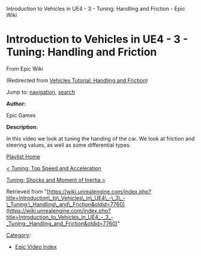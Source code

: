 Introduction to Vehicles in UE4 - 3 - Tuning: Handling and Friction - Epic Wiki              

Introduction to Vehicles in UE4 - 3 - Tuning: Handling and Friction
===================================================================

From Epic Wiki

(Redirected from [Vehicles Tutorial: Handling and Friction](/index.php?title=Vehicles_Tutorial:_Handling_and_Friction&redirect=no "Vehicles Tutorial: Handling and Friction"))

Jump to: [navigation](#mw-navigation), [search](#p-search)

  

**Author:**

Epic Games

**Description:**

In this video we look at tuning the handing of the car. We look at friction and steering values, as well as some differential types.

[Playlist Home](/Category:Epic_Video_Playlists "Category:Epic Video Playlists")

[< Tuning: Top Speed and Acceleration](/Introduction_to_Vehicles_in_UE4_-_2_-_Tuning:_Top_Speed_and_Acceleration "Introduction to Vehicles in UE4 - 2 - Tuning: Top Speed and Acceleration")

[Tuning: Shocks and Moment of Inertia >](/Introduction_to_Vehicles_in_UE4_-_4_-_Tuning:_Shocks_and_Moment_of_Inertia "Introduction to Vehicles in UE4 - 4 - Tuning: Shocks and Moment of Inertia")

Retrieved from "[https://wiki.unrealengine.com/index.php?title=Introduction\_to\_Vehicles\_in\_UE4\_-\_3\_-\_Tuning:\_Handling\_and\_Friction&oldid=7760](https://wiki.unrealengine.com/index.php?title=Introduction_to_Vehicles_in_UE4_-_3_-_Tuning:_Handling_and_Friction&oldid=7760)"

[Category](/Special:Categories "Special:Categories"):

*   [Epic Video Index](/index.php?title=Category:Epic_Video_Index&action=edit&redlink=1 "Category:Epic Video Index (page does not exist)")